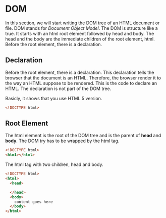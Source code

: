 # DOM

In this section, we will start writing the DOM tree of an HTML document or file. DOM stands for _Document Object Model_. The DOM is structure like a true. It starts with an html root element followed by head and body. The head and the body are the immediate children of the root element, html. Before the root element, there is a declaration.

## Declaration

Before the root element, there is a declaration. This declaration tells the browser that the document is an HTML. Therefore, the browser render it to the way an HTML suppose to be rendered.
This is the code to declare an HTML. The declaration is not part of the DOM tree.

Basicly, it shows that you use HTML 5 version.
```html
<!DOCTYPE html>
```
## Root Element

The html element is the root of the DOM tree and is the parent of **head** and **body**.
The DOM try has to be wrapped by the html tag.
```html
<!DOCTYPE html>
<html></html>
```

The html tag with two children, head and body.
```html
<!DOCTYPE html>
<html>
  <head>

  </head>
  <body>
    content goes here
  </body>
</html>
```
